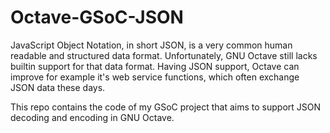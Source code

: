 # Octave-GSoC-JSON
JavaScript Object Notation​, in short JSON, is a very common human readable and structured data format. Unfortunately, GNU Octave still lacks builtin support for that data format. Having JSON support, Octave can improve for example it's web service functions, which often exchange JSON data these days. 

This repo contains the code of my GSoC project that aims to support JSON decoding and encoding in GNU Octave.
